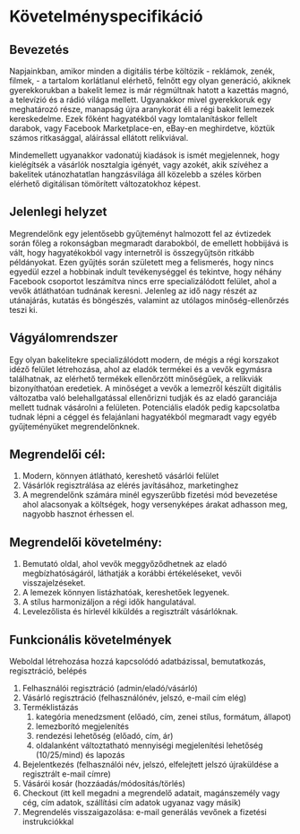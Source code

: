 # Követelményspecifikáció

## Bevezetés

Napjainkban, amikor minden a digitális térbe költözik - reklámok, zenék, filmek, - a tartalom korlátlanul elérhető,
felnőtt egy olyan generáció, akiknek gyerekkorukban a bakelit lemez is már régmúltnak hatott a kazettás magnó, a
televízió és a rádió világa mellett. Ugyanakkor mivel gyerekkoruk egy meghatározó része, manapság újra aranykorát éli a
régi bakelit lemezek kereskedelme. Ezek főként hagyatékból vagy lomtalanításkor fellelt darabok, vagy Facebook
Marketplace-en, eBay-en meghirdetve, köztük számos ritkasággal, aláírással ellátott relikviával.

Mindemellett ugyanakkor vadonatúj kiadások is ismét megjelennek, hogy kielégítsék a vásárlók nosztalgia igényét, vagy
azokét, akik szívéhez a bakelitek utánozhatatlan hangzásvilága áll közelebb a széles körben elérhető digitálisan
tömörített változatokhoz képest.

## Jelenlegi helyzet

Megrendelőnk egy jelentősebb gyűjteményt halmozott fel az évtizedek során főleg a rokonságban megmaradt darabokból, de emellett hobbijává is vált, hogy hagyatékokból vagy internetről is összegyűjtsön ritkább példányokat. Ezen gyűjtés során született meg a felismerés, hogy nincs egyedül ezzel a hobbinak indult tevékenységgel és tekintve, hogy néhány Facebook csoportot leszámítva nincs erre specializálódott felület, ahol a vevők átláthatóan tudnának keresni. Jelenleg az idő nagy részét az utánajárás, kutatás és böngészés, valamint az utólagos minőség-ellenőrzés teszi ki.

## Vágyálomrendszer

Egy olyan bakelitekre specializálódott modern, de mégis a régi korszakot idéző felület létrehozása, ahol az eladók termékei és a vevők egymásra találhatnak, az elérhető termékek ellenőrzött minőségűek, a relikviák bizonyíthatóan eredetiek.
A minőséget a vevők a lemezről készült digitális változatba való belehallgatással ellenőrizni tudják és az eladó garanciája mellett tudnak vásárolni a felületen.
Potenciális eladók pedig kapcsolatba tudnak lépni a céggel és felajánlani hagyatékból megmaradt vagy egyéb gyűjteményüket megrendelőnknek.

## Megrendelői cél:

1. Modern, könnyen átlátható, kereshető vásárlói felület
2. Vásárlók regisztrálása az elérés javításához, marketinghez
3. A megrendelőnk számára minél egyszerűbb fizetési mód bevezetése ahol alacsonyak a költségek, hogy versenyképes árakat
   adhasson meg, nagyobb hasznot érhessen el.

## Megrendelői követelmény:

1. Bemutató oldal, ahol vevők meggyőződhetnek az eladó megbízhatóságáról, láthatják a korábbi értékeléseket, vevői
   visszajelzéseket.
2. A lemezek könnyen listázhatóak, kereshetőek legyenek.
3. A stílus harmonizáljon a régi idők hangulatával.
4. Levelezőlista és hírlevél kiküldés a regisztrált vásárlóknak.

## Funkcionális követelmények
Weboldal létrehozása hozzá kapcsolódó adatbázissal, bemutatkozás, regisztráció, belépés
1. Felhasználói regisztráció (admin/eladó/vásárló)
2. Vásárló regisztráció (felhasználónév, jelszó, e-mail cím elég)
3. Terméklistázás
    1. kategória menedzsment (előadó, cím, zenei stílus, formátum, állapot)
    2. lemezborító megjelenítés
    3. rendezési lehetőség (előadó, cím, ár)
    4. oldalanként változtatható mennyiségi megjelenítési lehetőség (10/25/mind) és lapozás
4. Bejelentkezés (felhasználói név, jelszó, elfelejtett jelszó újraküldése a regisztrált e-mail címre)
5. Vásárói kosár (hozzáadás/módosítás/törlés)
6. Checkout (itt kell megadni a megrendelő adatait, magánszemély vagy cég, cím adatok, szállítási cím adatok ugyanaz vagy másik)
7. Megrendelés visszaigazolása: e-mail generálás vevőnek a fizetési instrukciókkal
